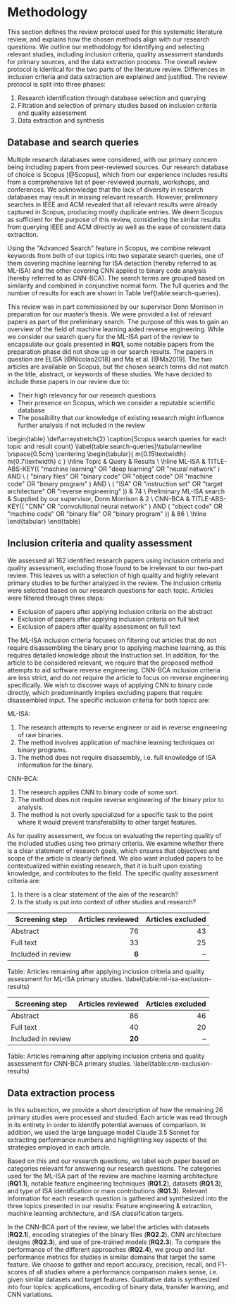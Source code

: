 # Methodology

This section defines the review protocol used for this systematic literature review, and explains how the chosen methods align with our research questions. We outline our methodology for identifying and selecting relevant studies, including inclusion criteria, quality assessment standards for primary sources, and the data extraction process. The overall review protocol is identical for the two parts of the literature review. Differences in inclusion criteria and data extraction are explained and justified. The review protocol is split into three phases:

1. Research identification through database selection and querying
2. Filtration and selection of primary studies based on inclusion criteria and quality assessment
3. Data extraction and synthesis

## Database and search queries

Multiple research databases were considered, with our primary concern being including papers from peer-reviewed sources. Our research database of choice is Scopus [@Scopus], which from our experience includes results from a comprehensive list of peer-reviewed journals, workshops, and conferences. We acknowledge that the lack of diversity in research databases may result in missing relevant research. However, preliminary searches in IEEE and ACM revealed that all relevant results were already captured in Scopus, producing mostly duplicate entries. We deem Scopus as sufficient for the purpose of this review, considering the similar results from querying IEEE and ACM directly as well as the ease of consistent data extraction.

Using the "Advanced Search" feature in Scopus, we combine relevant keywords from both of our topics into two separate search queries, one of them covering machine learning for ISA detection (hereby referred to as ML-ISA) and the other covering CNN applied to binary code analysis (hereby referred to as CNN-BCA). The search terms are grouped based on similarity and combined in conjunctive normal form. The full queries and the number of results for each are shown in Table \ref{table:search-queries}.

This review was in part commissioned by our supervisor Donn Morrison in preparation for our master’s thesis. We were provided a list of relevant papers as part of the preliminary search. The purpose of this was to gain an overview of the field of machine learning aided reverse engineering. While we consider our search query for the ML-ISA part of the review to encapsulate our goals presented in **RQ1**, some notable papers from the preparation phase did not show up in our search results. The papers in question are ELISA [@Nicolao2018] and Ma et al. [@Ma2019]. The two articles are available on Scopus, but the chosen search terms did not match in the title, abstract, or keywords of these studies. We have decided to include these papers in our review due to:

- Their high relevancy for our research questions
- Their presence on Scopus, which we consider a reputable scientific database
- The possibility that our knowledge of existing research might influence further analysis if not included in the review


\begin{table}
\def\arraystretch{2}
\caption{Scopus search queries for each topic and result count}
\label{table:search-queries}\tabularnewline
\vspace{0.5cm}
\centering
\begin{tabular}{ m{0.15\textwidth} m{0.7\textwidth} c }
\hline
Topic & Query & Results \\
\hline
ML-ISA
& TITLE-ABS-KEY(( "machine learning" OR "deep learning" OR "neural network" ) AND \ ( "binary files" OR "binary code" OR "object code" OR "machine code" OR "binary program" ) AND \ ( "ISA" OR "instruction set" OR "target architecture" OR "reverse engineering" ))
& 74 \\
Preliminary ML-ISA search
& Supplied by our supervisor, Donn Morrison
& 2 \\
CNN-BCA
& TITLE-ABS-KEY(( "CNN" OR "convolutional neural network" ) AND ( "object code" OR "machine code" OR "binary file" OR "binary program" ))
& 86 \\
\hline
\end{tabular}
\end{table}

## Inclusion criteria and quality assessment

We assessed all 162 identified research papers using inclusion criteria and quality assessment, excluding those found to be irrelevant to our two-part review. This leaves us with a selection of high quality and highly relevant primary studies to be further analyzed in the review. The inclusion criteria were selected based on our research questions for each topic. Articles were filtered through three steps:

- Exclusion of papers after applying inclusion criteria on the abstract
- Exclusion of papers after applying inclusion criteria on full text
- Exclusion of papers after quality assessment on full text

The ML-ISA inclusion criteria focuses on filtering out articles that do not require disassembling the binary prior to applying machine learning, as this requires detailed knowledge about the instruction set. In addition, for the article to be considered relevant, we require that the proposed method attempts to aid software reverse engineering. CNN-BCA inclusion criteria are less strict, and do not require the article to focus on reverse engineering specifically. We wish to discover ways of applying CNN to binary code directly, which predominantly implies excluding papers that require disassembled input. The specific inclusion criteria for both topics are:

ML-ISA:

1. The research attempts to reverse engineer or aid in reverse engineering of raw binaries.
2. The method involves application of machine learning techniques on binary programs.
3. The method does not require disassembly, i.e. full knowledge of ISA information for the binary.

CNN-BCA:

1. The research applies CNN to binary code of some sort.
2. The method does not require reverse engineering of the binary prior to analysis.
3. The method is not overly specialized for a specific task to the point where it would prevent transferability to other target features.

As for quality assessment, we focus on evaluating the reporting quality of the included studies using two primary criteria. We examine whether there is a clear statement of research goals, which ensures that objectives and scope of the article is clearly defined. We also want included papers to be contextualized within existing research, that it is built upon existing knowledge, and contributes to the field. The specific quality assessment criteria are:

1. Is there is a clear statement of the aim of the research?
2. Is the study is put into context of other studies and research?

| Screening step     | Articles reviewed | Articles excluded |
| ------------------ | ----------------: | ----------------: |
| Abstract           |                76 |                43 |
| Full text          |                33 |                25 |
| Included in review |             **6** |                 – |

Table: Articles remaining after applying inclusion criteria and quality assessment for ML-ISA primary studies. \label{table:ml-isa-exclusion-results}

| Screening step     | Articles reviewed | Articles excluded |
| ------------------ | ----------------: | ----------------: |
| Abstract           |                86 |                46 |
| Full text          |                40 |                20 |
| Included in review |            **20** |                 – |

Table: Articles remaining after applying inclusion criteria and quality assessment for CNN-BCA primary studies. \label{table:cnn-exclusion-results}

## Data extraction process

In this subsection, we provide a short description of how the remaining 26 primary studies were processed and studied. Each article was read through in its entirety in order to identify potential avenues of comparison. In addition, we used the large language model Claude 3.5 Sonnet for extracting performance numbers and highlighting key aspects of the strategies employed in each article.

Based on this and our research questions, we label each paper based on categories relevant for answering our research questions. The categories used for the ML-ISA part of the review are machine learning architecture (**RQ1.1**), notable feature engineering techniques (**RQ1.2**), datasets (**RQ1.3**), and type of ISA identification or main contributions (**RQ1.3**). Relevant information for each research question is gathered and synthesized into the three topics presented in our results: Feature engineering & extraction, machine learning architecture, and ISA classification targets.

In the CNN-BCA part of the review, we label the articles with datasets (**RQ2.1**), encoding strategies of the binary files (**RQ2.2**), CNN architecture designs (**RQ2.3**), and use of pre-trained models (**RQ2.3**). To compare the performance of the different approaches (**RQ2.4**), we group and list performance metrics for studies in similar domains that target the same feature. We choose to gather and report accuracy, precision, recall, and F1-scores of all studies where a performance comparison makes sense, i.e. given similar datasets and target features. Qualitative data is synthesized into four topics: applications, encoding of binary data, transfer learning, and CNN variations.
